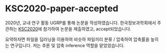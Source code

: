 # KSC2020-paper-accepted

2020년, 교내 연구 활동 UGRP를 통해 논문을 작성하였습니다.
한국정보과학회에서 주관하는 [KSC2020](https://www.kiise.or.kr/conference/KSC/2020/)에 참가하여 논문을 제출하였고, accept되었습니다.

요약하자면 파일을 딥러닝을 이용하여 비슷하 파일끼리 분류 / 압축하여 압축률을 높히는 연구입니다.
저는 추론 및 압축 inference 역할을 맡았었습니다.

